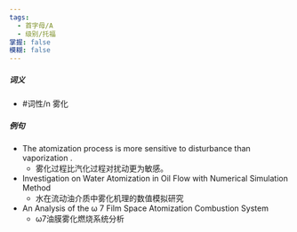 ```yaml
---
tags:
  - 首字母/A
  - 级别/托福
掌握: false
模糊: false
---
```

##### 词义
- #词性/n  雾化
##### 例句
- The atomization process is more sensitive to disturbance than vaporization .
	- 雾化过程比汽化过程对扰动更为敏感。
- Investigation on Water Atomization in Oil Flow with Numerical Simulation Method
	- 水在流动油介质中雾化机理的数值模拟研究
- An Analysis of the ω 7 Film Space Atomization Combustion System
	- ω7油膜雾化燃烧系统分析
